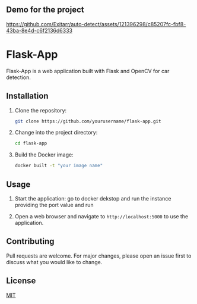 ## Demo for the project

https://github.com/Exitarr/auto-detect/assets/121396298/c85207fc-fbf8-43ba-8e4d-c6f2136d6333

# Flask-App

Flask-App is a web application built with Flask and OpenCV for car detection.

## Installation

1. Clone the repository:
    ```bash
    git clone https://github.com/yourusername/flask-app.git
    ```

2. Change into the project directory:
    ```bash
    cd flask-app
    ```

3. Build the Docker image:
    ```bash
    docker built -t "your image name"
    ```

## Usage

1. Start the application:
    go to docker dekstop and run the instance providing the port value and run

2. Open a web browser and navigate to `http://localhost:5000` to use the application.

## Contributing

Pull requests are welcome. For major changes, please open an issue first to discuss what you would like to change.

## License

[MIT](https://choosealicense.com/licenses/mit/)
